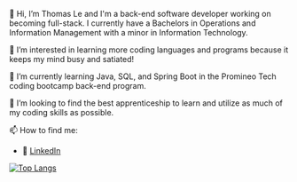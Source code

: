 👋 Hi, I’m Thomas Le and I'm a back-end software developer working on becoming full-stack. I currently have a Bachelors in Operations and Information Management with a
minor in Information Technology.

👀 I’m interested in learning more coding languages and programs because it keeps my mind busy and satiated!

🌱 I’m currently learning Java, SQL, and Spring Boot in the Promineo Tech coding bootcamp back-end program.

💞️ I’m looking to find the best apprenticeship to learn and utilize as much of my coding skills as possible.

📫 How to find me:
- :office: [LinkedIn](https://www.linkedin.com/in/thomasvle/)

[![Top Langs](https://github-readme-stats.vercel.app/api/top-langs/?username=AkemiTCGyt)](https://github.com/AkemiTCGyt/github-readme-stats)

<!---
AkemiTCGyt/AkemiTCGyt is a ✨ special ✨ repository because its `README.md` (this file) appears on your GitHub profile.
You can click the Preview link to take a look at your changes.
--->
